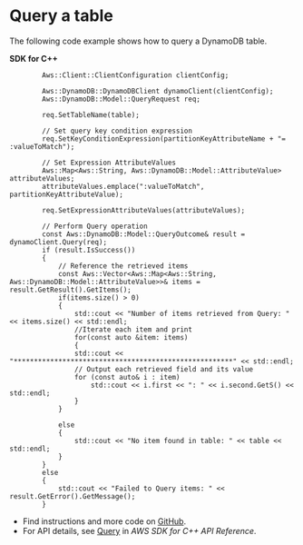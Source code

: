 # Query a table<a name="dynamodb_Query_cpp_topic"></a>

The following code example shows how to query a DynamoDB table\.

**SDK for C\+\+**  
  

```
        Aws::Client::ClientConfiguration clientConfig;
       
        Aws::DynamoDB::DynamoDBClient dynamoClient(clientConfig);
        Aws::DynamoDB::Model::QueryRequest req;
        
        req.SetTableName(table);

        // Set query key condition expression
        req.SetKeyConditionExpression(partitionKeyAttributeName + "= :valueToMatch");

        // Set Expression AttributeValues
        Aws::Map<Aws::String, Aws::DynamoDB::Model::AttributeValue> attributeValues;
        attributeValues.emplace(":valueToMatch", partitionKeyAttributeValue);

        req.SetExpressionAttributeValues(attributeValues);

        // Perform Query operation
        const Aws::DynamoDB::Model::QueryOutcome& result = dynamoClient.Query(req);
        if (result.IsSuccess())
        {
            // Reference the retrieved items
            const Aws::Vector<Aws::Map<Aws::String, Aws::DynamoDB::Model::AttributeValue>>& items = result.GetResult().GetItems();
            if(items.size() > 0) 
            {
                std::cout << "Number of items retrieved from Query: " << items.size() << std::endl;
                //Iterate each item and print
                for(const auto &item: items)
                {
                std::cout << "******************************************************" << std::endl;
                // Output each retrieved field and its value
                for (const auto& i : item)
                    std::cout << i.first << ": " << i.second.GetS() << std::endl;
                }
            }

            else
            {
                std::cout << "No item found in table: " << table << std::endl;
            }
        }
        else
        {
            std::cout << "Failed to Query items: " << result.GetError().GetMessage();
        }
```
+  Find instructions and more code on [GitHub](https://github.com/awsdocs/aws-doc-sdk-examples/tree/main/cpp/example_code/dynamodb#code-examples)\. 
+  For API details, see [Query](https://docs.aws.amazon.com/goto/SdkForCpp/dynamodb-2012-08-10/Query) in *AWS SDK for C\+\+ API Reference*\. 